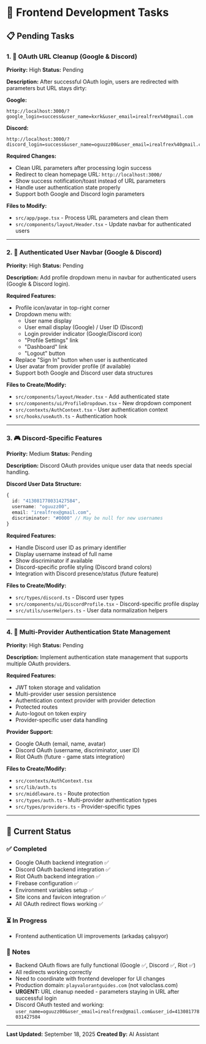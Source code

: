 # 🚀 Frontend Development Tasks

## 📋 **Pending Tasks**

### 1. 🔄 **OAuth URL Cleanup (Google & Discord)**
**Priority:** High
**Status:** Pending

**Description:**
After successful OAuth login, users are redirected with parameters but URL stays dirty:

**Google:**
```
http://localhost:3000/?google_login=success&user_name=kxrk&user_email=irealfrex%40gmail.com
```

**Discord:**
```
http://localhost:3000/?discord_login=success&user_name=oguuzz00&user_email=irealfrex%40gmail.com&user_id=413081778031427584
```

**Required Changes:**
- Clean URL parameters after processing login success
- Redirect to clean homepage URL: `http://localhost:3000/`
- Show success notification/toast instead of URL parameters
- Handle user authentication state properly
- Support both Google and Discord login parameters

**Files to Modify:**
- `src/app/page.tsx` - Process URL parameters and clean them
- `src/components/layout/Header.tsx` - Update navbar for authenticated users

---

### 2. 👤 **Authenticated User Navbar (Google & Discord)**
**Priority:** High
**Status:** Pending

**Description:**
Add profile dropdown menu in navbar for authenticated users (Google & Discord login).

**Required Features:**
- Profile icon/avatar in top-right corner
- Dropdown menu with:
  - User name display
  - User email display (Google) / User ID (Discord)
  - Login provider indicator (Google/Discord icon)
  - "Profile Settings" link
  - "Dashboard" link
  - "Logout" button
- Replace "Sign In" button when user is authenticated
- User avatar from provider profile (if available)
- Support both Google and Discord user data structures

**Files to Create/Modify:**
- `src/components/layout/Header.tsx` - Add authenticated state
- `src/components/ui/ProfileDropdown.tsx` - New dropdown component
- `src/contexts/AuthContext.tsx` - User authentication context
- `src/hooks/useAuth.ts` - Authentication hook

---

### 3. 🎮 **Discord-Specific Features**
**Priority:** Medium
**Status:** Pending

**Description:**
Discord OAuth provides unique user data that needs special handling.

**Discord User Data Structure:**
```typescript
{
  id: "413081778031427584",
  username: "oguuzz00", 
  email: "irealfrex@gmail.com",
  discriminator: "#0000" // May be null for new usernames
}
```

**Required Features:**
- Handle Discord user ID as primary identifier
- Display username instead of full name
- Show discriminator if available
- Discord-specific profile styling (Discord brand colors)
- Integration with Discord presence/status (future feature)

**Files to Create/Modify:**
- `src/types/discord.ts` - Discord user types
- `src/components/ui/DiscordProfile.tsx` - Discord-specific profile display
- `src/utils/userHelpers.ts` - User data normalization helpers

---

### 4. 🔐 **Multi-Provider Authentication State Management**
**Priority:** High
**Status:** Pending

**Description:**
Implement authentication state management that supports multiple OAuth providers.

**Required Features:**
- JWT token storage and validation
- Multi-provider user session persistence
- Authentication context provider with provider detection
- Protected routes
- Auto-logout on token expiry
- Provider-specific user data handling

**Provider Support:**
- Google OAuth (email, name, avatar)
- Discord OAuth (username, discriminator, user ID)
- Riot OAuth (future - game stats integration)

**Files to Create/Modify:**
- `src/contexts/AuthContext.tsx`
- `src/lib/auth.ts`
- `src/middleware.ts` - Route protection
- `src/types/auth.ts` - Multi-provider authentication types
- `src/types/providers.ts` - Provider-specific types

---

## 🎯 **Current Status**

### ✅ **Completed**
- Google OAuth backend integration ✅
- Discord OAuth backend integration ✅
- Riot OAuth backend integration ✅ 
- Firebase configuration ✅
- Environment variables setup ✅
- Site icons and favicon integration ✅
- All OAuth redirect flows working ✅

### ⏳ **In Progress**
- Frontend authentication UI improvements (arkadaş çalışıyor)

### 📝 **Notes**
- Backend OAuth flows are fully functional (Google ✅, Discord ✅, Riot ✅)
- All redirects working correctly
- Need to coordinate with frontend developer for UI changes
- Production domain: `playvalorantguides.com` (not valoclass.com)
- **URGENT:** URL cleanup needed - parameters staying in URL after successful login
- Discord OAuth tested and working: `user_name=oguuzz00&user_email=irealfrex@gmail.com&user_id=413081778031427584`

---

**Last Updated:** September 18, 2025
**Created By:** AI Assistant
